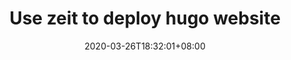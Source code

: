 ---
title: "Use zeit to deploy hugo website"
date: 2020-03-26T18:32:01+08:00
draft: false
toc: false
images:
tags:
  - zeit
  - now
  - hugo
  - blog
---